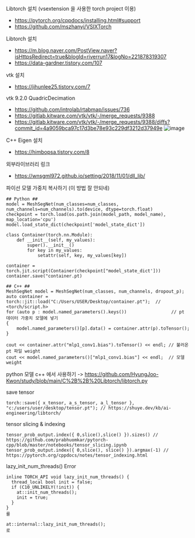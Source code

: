 Libtorch 설치 (vsextension 을 사용한 torch project 이용)
 - https://pytorch.org/cppdocs/installing.html#support
 - https://github.com/mszhanyi/VSIXTorch

Libtorch 설치 
 - https://m.blog.naver.com/PostView.naver?isHttpsRedirect=true&blogId=riverrun17&logNo=221878319307
 - https://data-gardner.tistory.com/107

vtk 설치
 - https://jihunlee25.tistory.com/7

vtk 9.2.0 QuadricDecimation 
 - https://github.com/introlab/rtabmap/issues/736
 - https://gitlab.kitware.com/vtk/vtk/-/merge_requests/9388
 - https://gitlab.kitware.com/vtk/vtk/-/merge_requests/9388/diffs?commit_id=4a9059bca97c17d3be78e93c229df3212d37949e
![image](https://user-images.githubusercontent.com/73815944/195732986-83e8e2ba-8a6c-468c-957c-aae5f37ca8c5.png)

C++ Eigen 설치
 - https://himbopsa.tistory.com/8

외부라이브러리 링크
 - https://wnsgml972.github.io/setting/2018/11/01/dll_lib/

파이선 모델 가중치 복사하기 (이 방법 잘 안되네)
```
## Python ##
model = MeshSegNet(num_classes=num_classes, num_channels=num_channels).to(device, dtype=torch.float)
checkpoint = torch.load(os.path.join(model_path, model_name), map_location='cpu')
model.load_state_dict(checkpoint['model_state_dict'])

class Container(torch.nn.Module):
    def __init__(self, my_values):
        super().__init__()
        for key in my_values:
            setattr(self, key, my_values[key])

container = torch.jit.script(Container(checkpoint["model_state_dict']))
container.save("container.pt)

## C++ ##
MeshSegNet model = MeshSegNet(num_classes, num_channels, dropout_p);
auto container = torch::jit::load("C:/Users/USER/Desktop/container.pt");  // <torch/script.h>
for (auto p : model.named_parameters().keys())                 // pt 데이터 가중치 모델에 넣기
{	
	model.named_parameters()[p].data() = container.attr(p).toTensor();   
}

cout << container.attr("mlp1_conv1.bias").toTensor() << endl; // 불러온 pt 파일 weight
cout << model.named_parameters()["mlp1_conv1.bias"] << endl;  // 모델 weight
```

python 모델 c++ 에서 사용하기
-> https://github.com/HyungJoo-Kwon/study/blob/main/C%2B%2B%20Libtorch/libtorch.py

save tensor 
```
torch::save({ x_tensor, a_s_tensor, a_l_tensor }, "c:/users/user/desktop/tensor.pt"); // https://shuye.dev/kb/ai-engineering/libtorch/
```

tensor slicing & indexing
```
tensor_prob_output.index({ 0,slice(),slice() }).sizes() // https://github.com/prabhuomkar/pytorch-cpp/blob/master/notebooks/tensor_slicing.ipynb
tensor_prob_output.index({ 0,slice(), slice() }).argmax(-1) // https://pytorch.org/cppdocs/notes/tensor_indexing.html
```

lazy_init_num_threads()   Error
```
inline TORCH_API void lazy_init_num_threads() {
  thread_local bool init = false;
  if (C10_UNLIKELY(!init)) {
    at::init_num_threads();
    init = true;
  }
}
를

at::internal::lazy_init_num_threads(); 
로 

```
